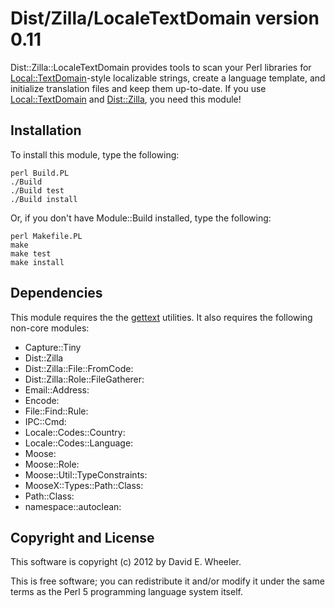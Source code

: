 Dist/Zilla/LocaleTextDomain version 0.11
========================================

Dist::Zilla::LocaleTextDomain provides tools to scan your Perl libraries for
[Local::TextDomain](http://metacpan.org/module/Locale::TextDomain)-style
localizable strings, create a language template, and initialize translation
files and keep them up-to-date. If you use
[Local::TextDomain](http://metacpan.org/module/Locale::TextDomain) and
[Dist::Zilla](http://dzil.org/), you need this module!

Installation
------------

To install this module, type the following:

    perl Build.PL
    ./Build
    ./Build test
    ./Build install

Or, if you don't have Module::Build installed, type the following:

    perl Makefile.PL
    make
    make test
    make install

Dependencies
------------

This module requires the the [gettext](http://www.gnu.org/software/gettext/)
utilities. It also requires the following non-core modules:

* Capture::Tiny
* Dist::Zilla
* Dist::Zilla::File::FromCode:
* Dist::Zilla::Role::FileGatherer:
* Email::Address:
* Encode:
* File::Find::Rule:
* IPC::Cmd:
* Locale::Codes::Country:
* Locale::Codes::Language:
* Moose:
* Moose::Role:
* Moose::Util::TypeConstraints:
* MooseX::Types::Path::Class:
* Path::Class:
* namespace::autoclean:

Copyright and License
---------------------

This software is copyright (c) 2012 by David E. Wheeler.

This is free software; you can redistribute it and/or modify it under the same
terms as the Perl 5 programming language system itself.
